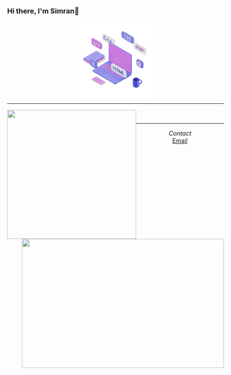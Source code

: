 ### Hi there, I'm Simran👋 

<div align="center">
  <img src="languages.gif" width="175" align="center">
</div>
<hr/>
  <div>
    <img src="https://github-readme-stats-git-masterrstaa-rickstaa.vercel.app/api/top-langs?username=simrank13&layout=compact&theme=cobalt&langs_count=15" width="300" height="300" align="left">
    <img src="https://github-readme-stats-git-masterrstaa-rickstaa.vercel.app/api/?username=simrank13&hide=issues&theme=cobalt" width="470" height="300" align="right">
  </div>
  <span align="left">
  </span>
  <br/>
  <span>
  </span>
  
---


  <div align="center"><i>Contact</i></div>
  <div align="center"><a href="mailto:simrankullar7@gmail.com">Email</a></div>




<!--
**simrank13/simrank13** is a ✨ _special_ ✨ repository because its `README.md` (this file) appears on your GitHub profile.

Here are some ideas to get you started:

- 🔭 I’m currently working on ...
- 🌱 I’m currently learning ...
- 👯 I’m looking to collaborate on ...
- 🤔 I’m looking for help with ...
- 💬 Ask me about ...
- 📫 How to reach me: ...
- 😄 Pronouns: ...
- ⚡ Fun fact: ...
-->

